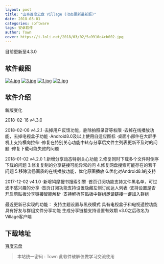 ```yaml
---
layout: post
title: "山寨百度云盘 Village (动态更新最新版)"
date: 2018-03-01
categories: software
tags: 安卓软件
author: Town
cover: https://i.loli.net/2018/03/02/5a9910c4cb002.jpg
---
```


目前更新至4.3.0

## 软件截图

[![4.jpg](https://i.loli.net/2018/03/02/5a9910c4cb002.jpg)](https://i.loli.net/2018/03/02/5a9910c4cb002.jpg)
[![3.jpg](https://i.loli.net/2018/03/02/5a9910c4e10a6.jpg)](https://i.loli.net/2018/03/02/5a9910c4e10a6.jpg)
[![1.jpg](https://i.loli.net/2018/03/02/5a9910c5005da.jpg)](https://i.loli.net/2018/03/02/5a9910c5005da.jpg)
[![2.jpg](https://i.loli.net/2018/03/02/5a9910c524d52.jpg)](https://i.loli.net/2018/03/02/5a9910c524d52.jpg)

## 软件介绍

新版变化 

2018-02-16 v4.3.0

2018-02-06 v4.2.1
·去掉用户反馈功能，删除拍照录音等权限
·去掉在线播放功能，去掉电视盒子功能
·Android8.0及以上使用自适应图标
·桌面小部件在大屏手机上支持横向拉伸
·修复在特别关心功能中转存分享后文件主列表更新不及时的问题
·修复下载可能失败的问题

2018-01-02 v4.2.0
1.新增分享动态特别关心功能
2.修复同时下载多个文件时倒序下载的问题
3.修复复制的分享链接可能异常的问
4.修复网盘搜索可能存在的若干问题
5.移除流畅画质的在线播放功能，优化原画播放
6.优化对Android8.1的支持

2017-12-02 v4.1.0
·新增鸠摩搜书搜索引擎
·首页订阅功能支持文件黑名单，可过滤不感兴趣的分享
·首页订阅功能支持设置隐藏左侧订阅达人列表
·支持设置是否开启剪贴板分享链接智能解析
·支持解析剪贴板中群组邀请链接一键加入群组

最近更新已实现的功能：
支持主题设置与黑夜模式
具有电视盒子和电视遥控功能
具有好友与群组文件分享功能
生成分享链接支持设置有效期
v3.0之后改名为Village客户端

## 下载地址

[百度云盘](https://pan.baidu.com/s/13WB3LrpxAZ57Oq3r6n5d7Q)  

> 本站统一密码 : Town   此软件破解仅做学习交流使用


